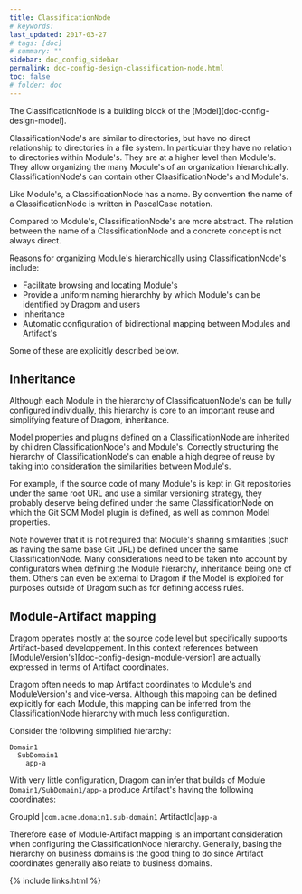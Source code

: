```yaml
---
title: ClassificationNode
# keywords:
last_updated: 2017-03-27
# tags: [doc]
# summary: ""
sidebar: doc_config_sidebar
permalink: doc-config-design-classification-node.html
toc: false
# folder: doc
---
```


The ClassificationNode is a building block of the
[Model][doc-config-design-model].

ClassificationNode's are similar to directories, but have no direct
relationship to directories in a file system. In particular they have no
relation to directories within Module's. They are at a higher level than
Module's. They allow organizing the many Module's of an organization
hierarchically. ClassificationNode's can contain other ClaasificationNode's
and Module's.

Like Module's, a ClassificationNode has a name. By convention the name of a
ClassificationNode is written in PascalCase notation. 

Compared to Module's, ClassificationNode's are more abstract. The relation
between the name of a ClassificationNode and a concrete concept is not always
direct. 

Reasons for organizing Module's hierarchically using ClassificationNode's
include:

* Facilitate browsing and locating Module's
* Provide a uniform naming hierarchhy by which Module's can be identified by
  Dragom and users
* Inheritance
* Automatic configuration of bidirectional mapping between Modules and Artifact's

Some of these are explicitly described below.

Inheritance
-----------

Although each Module in the hierarchy of ClassificatuonNode's can be fully
configured individually, this hierarchy is core to an important reuse and
simplifying feature of Dragom, inheritance.

Model properties and plugins defined on a ClassificationNode are inherited by
children ClassificationNode's and Module's. Correctly structuring the hierarchy
of ClassificationNode's can enable a high degree of reuse by taking into
consideration the similarities between Module's.

For example, if the source code of many Module's is kept in Git repositories
under the same root URL and use a similar versioning strategy, they probably
deserve being defined under the same ClassificationNode on which the Git SCM
Model plugin is defined, as well as common Model properties.

Note however that it is not required that Module's sharing similarities (such
as having the same base Git URL) be defined under the same ClassificationNode.
Many considerations need to be taken into account by configurators when
defining the Module hierarchy, inheritance being one of them. Others can even
be external to Dragom if the Model is exploited for purposes outside of Dragom
such as for defining access rules.

Module-Artifact mapping
-----------------------

Dragom operates mostly at the source code level but specifically supports
Artifact-based developpement. In this context references between
[ModuleVersion's][doc-config-design-module-version] are actually expressed in
terms of Artifact coordinates.

Dragom often needs to map Artifact coordinates to Module's and ModuleVersion's
and vice-versa. Although this mapping can be defined explicitly for each
Module, this mapping can be inferred from the ClassificationNode hierarchy with
much less configuration.

Consider the following simplified hierarchy:

```
Domain1
  SubDomain1
    app-a
```

With very little configuration, Dragom can infer that builds of Module
`Domain1/SubDomain1/app-a` produce Artifact's having the following
coordinates:

GroupId   |`com.acme.domain1.sub-domain1`
ArtifactId|`app-a`

Therefore ease of Module-Artifact mapping is an important consideration when
configuring the ClassificationNode hierarchy. Generally, basing the hierarchy
on business domains is the good thing to do since Artifact coordinates
generally also relate to business domains.

{% include links.html %}

[//]: # (TODO: links, to node...)
